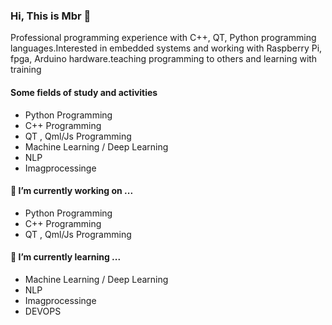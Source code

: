 ### Hi, This is Mbr 👋

<p>Professional programming experience with C++, QT, Python programming languages.Interested in embedded systems and working with Raspberry Pi, fpga, Arduino hardware.teaching programming to others and learning with training
<p>

#### Some fields of study and activities 
- Python Programming
- C++ Programming
- QT , Qml/Js Programming
- Machine Learning / Deep Learning
- NLP
- Imagprocessinge 

#### 🔭 I’m currently working on ...
- Python Programming
- C++ Programming 
- QT , Qml/Js Programming
#### 🌱 I’m currently learning ...

- Machine Learning / Deep Learning
- NLP
- Imagprocessinge 
- DEVOPS

 <!--
- 👯 I’m looking to collaborate on ...
- 🤔 I’m looking for help with ...
- 💬 Ask me about ...
- 📫 How to reach me: ...
- 😄 Pronouns: ...
- ⚡ Fun fact: ...
-->
